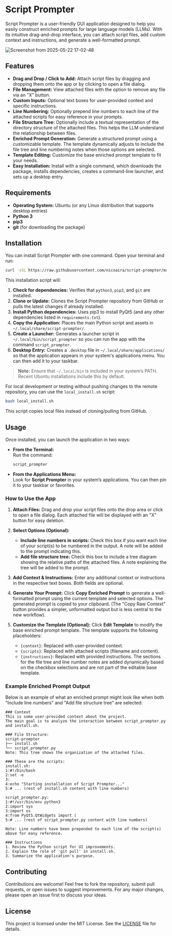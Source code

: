 # Script Prompter

Script Prompter is a user-friendly GUI application designed to help you easily construct enriched prompts for large language models (LLMs). With its intuitive drag-and-drop interface, you can attach script files, add custom context and instructions, and generate a well-formatted prompt.

![Screenshot from 2025-05-22 17-02-48](https://github.com/user-attachments/assets/69408412-d2f0-4038-afd8-8ba61ffba1b1)

## Features

- **Drag and Drop / Click to Add:** Attach script files by dragging and dropping them onto the app or by clicking to open a file dialog.
- **File Management:** View attached files with the option to remove any file via an "X" button.
- **Custom Inputs:** Optional text boxes for user-provided context and specific instructions.
- **Line Numbering:** Optionally prepend line numbers to each line of the attached scripts for easy reference in your prompts.
- **File Structure Tree:** Optionally include a textual representation of the directory structure of the attached files. This helps the LLM understand the relationship between files.
- **Enriched Prompt Generation:** Generate a structured prompt using a customizable template. The template dynamically adjusts to include the file tree and line numbering notes when those options are selected.
- **Template Editing:** Customize the base enriched prompt template to fit your needs.
- **Easy Installation:** Install with a single command, which downloads the package, installs dependencies, creates a command-line launcher, and sets up a desktop entry.

## Requirements

- **Operating System:** Ubuntu (or any Linux distribution that supports desktop entries)
- **Python 3**
- **pip3**
- **git** (for downloading the package)

## Installation

You can install Script Prompter with one command. Open your terminal and run:

```bash
curl -sSL https://raw.githubusercontent.com/nicoaira/script-prompter/main/install.sh | bash
```

This installation script will:
1. **Check for dependencies:** Verifies that `python3`, `pip3`, and `git` are installed.
2. **Clone or Update:** Clones the Script Prompter repository from GitHub or pulls the latest changes if already installed.
3. **Install Python dependencies:** Uses pip3 to install PyQt5 (and any other dependencies listed in `requirements.txt`).
4. **Copy the Application:** Places the main Python script and assets in `~/.local/share/script-prompter/`.
5. **Create a Launcher:** Generates a launcher script in `~/.local/bin/script_prompter` so you can run the app with the command `script_prompter`.
6. **Desktop Entry:** Creates a `.desktop` file in `~/.local/share/applications/` so that the application appears in your system's applications menu. You can then add it to your taskbar.

> **Note:** Ensure that `~/.local/bin` is included in your system’s PATH. Recent Ubuntu installations include this by default.

For local development or testing without pushing changes to the remote repository, you can use the `local_install.sh` script:
```bash
bash local_install.sh
```
This script copies local files instead of cloning/pulling from GitHub.

## Usage

Once installed, you can launch the application in two ways:
- **From the Terminal:**  
  Run the command:
  ```bash
  script_prompter
  ```
- **From the Applications Menu:**  
  Look for **Script Prompter** in your system’s applications. You can then pin it to your taskbar or favorites.

### How to Use the App

1.  **Attach Files:**
    Drag and drop your script files onto the drop area or click to open a file dialog. Each attached file will be displayed with an "X" button for easy deletion.

2.  **Select Options (Optional):**
    -   **Include line numbers in scripts:** Check this box if you want each line of your script(s) to be numbered in the output. A note will be added to the prompt indicating this.
    -   **Add file structure tree:** Check this box to include a tree diagram showing the relative paths of the attached files. A note explaining the tree will be added to the prompt.

3.  **Add Context & Instructions:**
    Enter any additional context or instructions in the respective text boxes. Both fields are optional.

4.  **Generate Your Prompt:**
    Click **Copy Enriched Prompt** to generate a well-formatted prompt using the current template and selected options. The generated prompt is copied to your clipboard.
    (The "Copy Raw Context" button provides a simpler, unformatted output but is less central to the new workflow).

5.  **Customize the Template (Optional):**
    Click **Edit Template** to modify the base enriched prompt template. The template supports the following placeholders:
    -   `{context}`: Replaced with user-provided context.
    -   `{scripts}`: Replaced with attached scripts (filename and content).
    -   `{instructions}`: Replaced with provided instructions.
    The sections for the file tree and line number notes are added dynamically based on the checkbox selections and are not part of the editable base template.

### Example Enriched Prompt Output

Below is an example of what an enriched prompt might look like when both "Include line numbers" and "Add file structure tree" are selected:

```text
### Context
This is some user-provided context about the project.
The main goal is to analyze the interaction between script_prompter.py and install.sh.

### File Structure:
script-prompter
├── install.sh
└── script_prompter.py
Note: This tree shows the organization of the attached files.

### These are the scripts:
install.sh:
1:#!/bin/bash
2:set -e
3:
4:echo "Starting installation of Script Prompter..."
5:# ... (rest of install.sh content with line numbers)

script_prompter.py:
1:#!/usr/bin/env python3
2:import sys
3:import os
4:from PyQt5.QtWidgets import (
5:# ... (rest of script_prompter.py content with line numbers)

Note: Line numbers have been prepended to each line of the script(s) above for easy reference.

### Instructions
1. Review the Python script for UI improvements.
2. Explain the role of 'git pull' in install.sh.
3. Summarize the application's purpose.
```

## Contributing

Contributions are welcome! Feel free to fork the repository, submit pull requests, or open issues to suggest improvements. For any major changes, please open an issue first to discuss your ideas.

## License

This project is licensed under the MIT License. See the [LICENSE](LICENSE) file for details.
